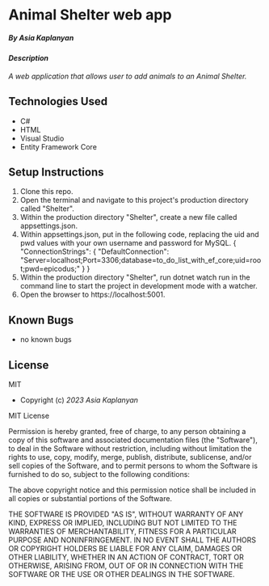 # Animal Shelter web app

##### By _Asia Kaplanyan_

#### _Description_

_A web application that allows user to add animals to an Animal Shelter._

## Technologies Used

* C#
* HTML
* Visual Studio
* Entity Framework Core

## Setup Instructions

1. Clone this repo.
2. Open the terminal and navigate to this project's production directory called "Shelter".
3. Within the production directory "Shelter", create a new file called appsettings.json.
4. Within appsettings.json, put in the following code, replacing the uid and pwd values with your own username and password for MySQL.
{
  "ConnectionStrings": {
      "DefaultConnection": "Server=localhost;Port=3306;database=to_do_list_with_ef_core;uid=root;pwd=epicodus;"
  }
}
5. Within the production directory "Shelter", run dotnet watch run in the command line to start the project in development mode with a watcher.
6. Open the browser to https://localhost:5001. 

## Known Bugs

* no known bugs

## License

MIT

* Copyright (c) _2023_ _Asia Kaplanyan_

MIT License

Permission is hereby granted, free of charge, to any person obtaining a copy of this software and associated documentation files (the "Software"), to deal in the Software without restriction, including without limitation the rights to use, copy, modify, merge, publish, distribute, sublicense, and/or sell copies of the Software, and to permit persons to whom the Software is furnished to do so, subject to the following conditions:

The above copyright notice and this permission notice shall be included in all copies or substantial portions of the Software.

THE SOFTWARE IS PROVIDED "AS IS", WITHOUT WARRANTY OF ANY KIND, EXPRESS OR IMPLIED, INCLUDING BUT NOT LIMITED TO THE WARRANTIES OF MERCHANTABILITY, FITNESS FOR A PARTICULAR PURPOSE AND NONINFRINGEMENT. IN NO EVENT SHALL THE AUTHORS OR COPYRIGHT HOLDERS BE LIABLE FOR ANY CLAIM, DAMAGES OR OTHER LIABILITY, WHETHER IN AN ACTION OF CONTRACT, TORT OR OTHERWISE, ARISING FROM, OUT OF OR IN CONNECTION WITH THE SOFTWARE OR THE USE OR OTHER DEALINGS IN THE SOFTWARE.



